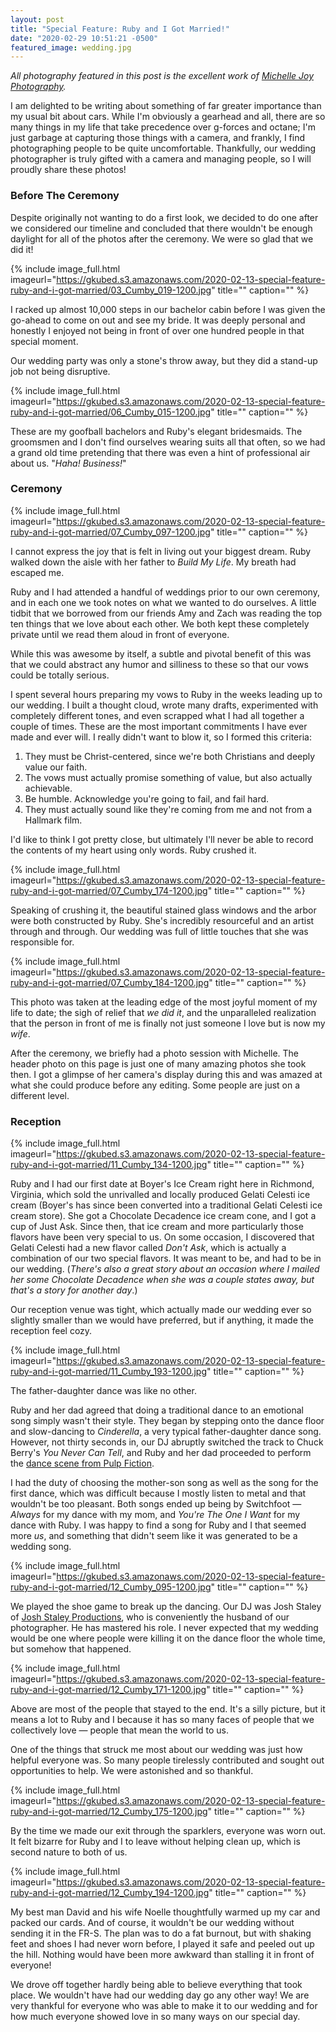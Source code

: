 ```yaml
---
layout: post
title: "Special Feature: Ruby and I Got Married!"
date: "2020-02-29 10:51:21 -0500"
featured_image: wedding.jpg
---
```


*All photography featured in this post is the excellent work of [Michelle Joy Photography](https://michellejoyphoto.com/).*

I am delighted to be writing about something of far greater importance than my usual bit about cars. While I'm obviously a gearhead and all, there are so many things in my life that take precedence over g-forces and octane; I'm just garbage at capturing those things with a camera, and frankly, I find photographing people to be quite uncomfortable. Thankfully, our wedding photographer is truly gifted with a camera and managing people, so I will proudly share these photos!

<!--more-->

### Before The Ceremony

Despite originally not wanting to do a first look, we decided to do one after we considered our timeline and concluded that there wouldn't be enough daylight for all of the photos after the ceremony. We were so glad that we did it!

{% include image_full.html imageurl="https://gkubed.s3.amazonaws.com/2020-02-13-special-feature-ruby-and-i-got-married/03_Cumby_019-1200.jpg" title="" caption="" %}

I racked up almost 10,000 steps in our bachelor cabin before I was given the go-ahead to come on out and see my bride. It was deeply personal and honestly I enjoyed not being in front of over one hundred people in that special moment.

Our wedding party was only a stone's throw away, but they did a stand-up job not being disruptive.

{% include image_full.html imageurl="https://gkubed.s3.amazonaws.com/2020-02-13-special-feature-ruby-and-i-got-married/06_Cumby_015-1200.jpg" title="" caption="" %}

These are my goofball bachelors and Ruby's elegant bridesmaids. The groomsmen and I don't find ourselves wearing suits all that often, so we had a grand old time pretending that there was even a hint of professional air about us. "*Haha! Business!*"

### Ceremony

{% include image_full.html imageurl="https://gkubed.s3.amazonaws.com/2020-02-13-special-feature-ruby-and-i-got-married/07_Cumby_097-1200.jpg" title="" caption="" %}

I cannot express the joy that is felt in living out your biggest dream. Ruby walked down the aisle with her father to *Build My Life*. My breath had escaped me.

Ruby and I had attended a handful of weddings prior to our own ceremony, and in each one we took notes on what we wanted to do ourselves. A little tidbit that we borrowed from our friends Amy and Zach was reading the top ten things that we love about each other. We both kept these completely private until we read them aloud in front of everyone.

While this was awesome by itself, a subtle and pivotal benefit of this was that we could abstract any humor and silliness to these so that our vows could be totally serious.

I spent several hours preparing my vows to Ruby in the weeks leading up to our wedding. I built a thought cloud, wrote many drafts, experimented with completely different tones, and even scrapped what I had all together a couple of times. These are the most important commitments I have ever made and ever will. I really didn't want to blow it, so I formed this criteria:

1. They must be Christ-centered, since we're both Christians and deeply value our faith.
2. The vows must actually promise something of value, but also actually achievable.
3. Be humble. Acknowledge you're going to fail, and fail hard.
4. They must actually sound like they're coming from me and not from a Hallmark film.

I'd like to think I got pretty close, but ultimately I'll never be able to record the contents of my heart using only words. Ruby crushed it.

{% include image_full.html imageurl="https://gkubed.s3.amazonaws.com/2020-02-13-special-feature-ruby-and-i-got-married/07_Cumby_174-1200.jpg" title="" caption="" %}

Speaking of crushing it, the beautiful stained glass windows and the arbor were both constructed by Ruby. She's incredibly resourceful and an artist through and through. Our wedding was full of little touches that she was responsible for.

{% include image_full.html imageurl="https://gkubed.s3.amazonaws.com/2020-02-13-special-feature-ruby-and-i-got-married/07_Cumby_184-1200.jpg" title="" caption="" %}

This photo was taken at the leading edge of the most joyful moment of my life to date; the sigh of relief that *we did it*, and the unparalleled realization that the person in front of me is finally not just someone I love but is now my *wife*.

After the ceremony, we briefly had a photo session with Michelle. The header photo on this page is just one of many amazing photos she took then. I got a glimpse of her camera's display during this and was amazed at what she could produce before any editing. Some people are just on a different level.

### Reception

{% include image_full.html imageurl="https://gkubed.s3.amazonaws.com/2020-02-13-special-feature-ruby-and-i-got-married/11_Cumby_134-1200.jpg" title="" caption="" %}

Ruby and I had our first date at Boyer's Ice Cream right here in Richmond, Virginia, which sold the unrivalled and locally produced Gelati Celesti ice cream (Boyer's has since been converted into a traditional Gelati Celesti ice cream store). She got a Chocolate Decadence ice cream cone, and I got a cup of Just Ask. Since then, that ice cream and more particularly those flavors have been very special to us. On some occasion, I discovered that Gelati Celesti had a new flavor called *Don't Ask*, which is actually a combination of our two special flavors. It was meant to be, and had to be in our wedding. (*There's also a great story about an occasion where I mailed her some Chocolate Decadence when she was a couple states away, but that's a story for another day*.)

Our reception venue was tight, which actually made our wedding ever so slightly smaller than we would have preferred, but if anything, it made the reception feel cozy.

{% include image_full.html imageurl="https://gkubed.s3.amazonaws.com/2020-02-13-special-feature-ruby-and-i-got-married/11_Cumby_193-1200.jpg" title="" caption="" %}

The father-daughter dance was like no other.

Ruby and her dad agreed that doing a traditional dance to an emotional song simply wasn't their style. They began by stepping onto the dance floor and slow-dancing to *Cinderella*, a very typical father-daughter dance song. However, not thirty seconds in, our DJ abruptly switched the track to Chuck Berry's *You Never Can Tell*, and Ruby and her dad proceeded to perform the [dance scene from Pulp Fiction](https://www.youtube.com/watch?v=o5qXCzknxn8).

I had the duty of choosing the mother-son song as well as the song for the first dance, which was difficult because I mostly listen to metal and that wouldn't be too pleasant. Both songs ended up being by Switchfoot — *Always* for my dance with my mom, and *You're The One I Want* for my dance with Ruby. I was happy to find a song for Ruby and I that seemed more *us*, and something that didn't seem like it was generated to be a wedding song.

{% include image_full.html imageurl="https://gkubed.s3.amazonaws.com/2020-02-13-special-feature-ruby-and-i-got-married/12_Cumby_095-1200.jpg" title="" caption="" %}

We played the shoe game to break up the dancing. Our DJ was Josh Staley of [Josh Staley Productions](https://www.joshstaleyproductions.com/), who is conveniently the husband of our photographer. He has mastered his role. I never expected that my wedding would be one where people were killing it on the dance floor the whole time, but somehow that happened.

{% include image_full.html imageurl="https://gkubed.s3.amazonaws.com/2020-02-13-special-feature-ruby-and-i-got-married/12_Cumby_171-1200.jpg" title="" caption="" %}

Above are most of the people that stayed to the end. It's a silly picture, but it means a lot to Ruby and I because it has so many faces of people that we collectively love — people that mean the world to us.

One of the things that struck me most about our wedding was just how helpful everyone was. So many people tirelessly contributed and sought out opportunities to help. We were astonished and so thankful.

{% include image_full.html imageurl="https://gkubed.s3.amazonaws.com/2020-02-13-special-feature-ruby-and-i-got-married/12_Cumby_175-1200.jpg" title="" caption="" %}

By the time we made our exit through the sparklers, everyone was worn out. It felt bizarre for Ruby and I to leave without helping clean up, which is second nature to both of us.

{% include image_full.html imageurl="https://gkubed.s3.amazonaws.com/2020-02-13-special-feature-ruby-and-i-got-married/12_Cumby_194-1200.jpg" title="" caption="" %}

My best man David and his wife Noelle thoughtfully warmed up my car and packed our cards. And of course, it wouldn't be our wedding without sending it in the FR-S. The plan was to do a fat burnout, but with shaking feet and shoes I had never worn before, I played it safe and peeled out up the hill. Nothing would have been more awkward than stalling it in front of everyone!

We drove off together hardly being able to believe everything that took place. We wouldn't have had our wedding day go any other way! We are very thankful for everyone who was able to make it to our wedding and for how much everyone showed love in so many ways on our special day.
